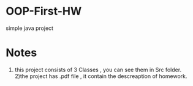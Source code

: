 # OOP-First-HW
simple java project 

# Notes 
1) this project consists of 3 Classes , you can see them in Src folder.  
2)the project has .pdf file , it contain the descreaption of homework.  

